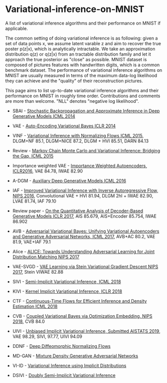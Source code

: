 # Variational-inference-on-MNIST
A list of variational inference algorithms and their performance on MNIST if applicable.

The common setting of doing variational inference is as following: given a set of data points x, we assume latent varable z and aim to recover the true poster p(z|x), which is analytically intractable.  We take an approximation distribution q(z) or q(z|x) from an tractable distribution family and let it approach the true posterior as "close" as possible. MNIST dataset is composed of pictures features with handwritten digits, which is a common benchmark dataset. The performance of variational inference algorithms on MNIST are usually measured in terms of the maximum data-log likelihood they can achieve and the "quality" of their reconstruction pictures. 

This page aims to list up-to-date variational inference algorithms and their performance on MNIST in roughly time order. Contributions and comments are more than welcome.  "NLL" denotes "negative log likelihood".

* SBAI - [Stochastic Backpropagation and Approximate Inference in Deep Generative Models ICML 2014](https://arxiv.org/abs/1401.4082)
* VAE - [Auto-Encoding Variational Bayes ICLR 2014](https://arxiv.org/abs/1312.6114)

* VINF - [Variational Inference with Normalizing Flows ICML 2015](https://arxiv.org/abs/1505.05770), DLGM+NF 85.1, DLGM+NICE 87.2, DLGM + HVI 85.51, DARN 84.13
* Review - [Markov Chain Monte Carlo and Variational Inference: Bridging the Gap, ICML 2015](https://arxiv.org/abs/1410.6460)

* Importance weighted VAE - [Importance Weighted Autoencoders, ICLR2016](https://arxiv.org/abs/1509.00519), VAE 84.78, IWAE 82.90
* A-DGM - [Auxiliary Deep Generative Models ICML 2016](https://arxiv.org/abs/1602.05473)
* IAF - [Improved Variational Inference with Inverse Autoregressive Flow, NIPS 2016](https://arxiv.org/abs/1606.04934), Convolutional VAE + HVI 81.94, DLGM 2hl + IWAE 82.90, LVAE 81.74, IAF 79.10

* Review paper - [On the Quantitative Analysis of Decoder-Based Generative Models ICLR 2017](https://arxiv.org/abs/1611.04273), AIS 85.679, AIS+Encoder 85.754, IWAE 86.902
* AVB - [Adversarial Variational Bayes: Unifying Variational Autoencoders and Generative Adversarial Networks, ICML 2017](https://arxiv.org/abs/1701.04722), AVB+AC 80.2, VAE 81.9, VAE+IAF 79.1
* Alice - [ALICE: Towards Understanding Adversarial Learning for Joint Distribution Matching NIPS 2017](https://arxiv.org/abs/1709.01215)
* VAE-SVGD - [VAE Learning via Stein Variational Gradient Descent NIPS 2017](https://arxiv.org/abs/1704.05155), Stein VIWAE 82.88 

* SIVI - [Semi-Implicit Variational Inference, ICML 2018](https://arxiv.org/abs/1805.11183)
* KIVI - [Kernel Implicit Variational Inference, ICLR 2018](https://arxiv.org/abs/1705.10119)
* CTF - [Continuous-Time Flows for Efficient Inference and Density Estimation ICML 2018](https://arxiv.org/abs/1709.01179)
* CVB - [Coupled Variational Bayes via Optimization Embedding, NIPS 2018](http://papers.nips.cc/paper/8177-coupled-variational-bayes-via-optimization-embedding.pdf), CVB 84.0

* UIVI - [Unbiased Implicit Variational Inference, Submitted AISTATS 2019](https://arxiv.org/abs/1808.02078), VAE 98.29, SIVI, 97.77, UIVI 94.09
* DDNF - [Deep Diffeomorphic Normalizing Flows](https://arxiv.org/abs/1810.03256)
* MD-GAN - [Mixture Density Generative Adversarial Networks](https://arxiv.org/abs/1811.00152)
* VI-ID - [Variational Inference using Implicit Distributions](https://arxiv.org/abs/1702.08235)
* DSIVI - [Doubly Semi-Implicit Variational Inference](https://arxiv.org/abs/1810.02789)
